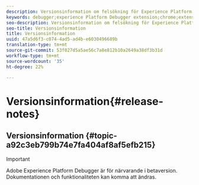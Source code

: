 ```yaml
---
description: Versionsinformation om felsökning för Experience Platform
keywords: debugger;experience Platform Debugger extension;chrome;extension;release notes
seo-description: Versionsinformation om felsökning för Experience Platform
seo-title: Versionsinformation
title: Versionsinformation
uuid: 47a5d6f3-c074-4ad5-ad4b-e6030496689b
translation-type: tm+mt
source-git-commit: 53f027d5a5ae56c7a8e812b10a2649a38df3b31d
workflow-type: tm+mt
source-wordcount: '35'
ht-degree: 22%

---
```



# Versionsinformation{#release-notes}

## Versionsinformation {#topic-a92c3eb799b74e7fa404af8af5efb215}

>[!IMPORTANT]
>
>Adobe Experience Platform Debugger är för närvarande i betaversion. Dokumentationen och funktionaliteten kan komma att ändras.
